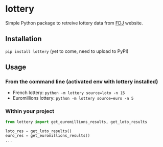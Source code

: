 # lottery

Simple Python package to retreive lottery data from [FDJ](https://www.fdj.fr/) website.

## Installation

``pip install lottery`` (yet to come, need to upload to PyPI)

## Usage

### From the command line (activated env with lottery installed)

- French lottery:
  ``python -m lottery source=loto -n 15``
- Euromillions lottery:
  ``python -m lottery source=euro -n 5``

### Within your project

```python
from lottery import get_euromillions_results, get_loto_results

loto_res = get_loto_results()
euro_res = get_euromillions_results()
...
```